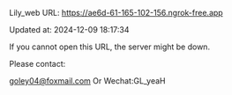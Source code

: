 Lily_web URL: https://ae6d-61-165-102-156.ngrok-free.app

Updated at: 2024-12-09 18:17:34

If you cannot open this URL, the server might be down.

Please contact: 

goley04@foxmail.com Or Wechat:GL_yeaH